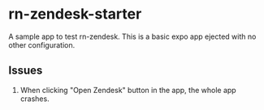 # rn-zendesk-starter

A sample app to test rn-zendesk. This is a basic expo app ejected with no other configuration.

## Issues

1. When clicking "Open Zendesk" button in the app, the whole app crashes.
